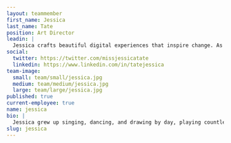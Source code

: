 ```yaml
---
layout: teammember
first_name: Jessica
last_name: Tate
position: Art Director
leadin: |
  Jessica crafts beautiful digital experiences that inspire change. As a designer, she draws upon a life-long interest in art history, calligraphy, and technology. She is also a competitive ballroom dancer. We remain hopeful that she will someday teach us all to waltz.
social:
  twitter: https://twitter.com/missjessicatate
  linkedin: https://www.linkedin.com/in/tatejessica
team-image:
  small: team/small/jessica.jpg
  medium: team/medium/jessica.jpg
  large: team/large/jessica.jpg
published: true
current-employee: true
name: jessica
bio: |
  Jessica grew up singing, dancing, and drawing by day, playing countless hours of video games at night. A self-described “secret computer nerd,” she built her own PC and tinkers in backend software development on the weekends. Her true passion lies in user experience design. A faculty instructor at the Art Institute of Portland, she has a knack teaching and communicating with our clients about concepts in visual design. Her thoughts on typography have been published in Steven Heller’s book, "Typographic Universe." We can neither confirm nor deny that she also has a small fashion and beauty channel on YouTube.
slug: jessica
---
```

